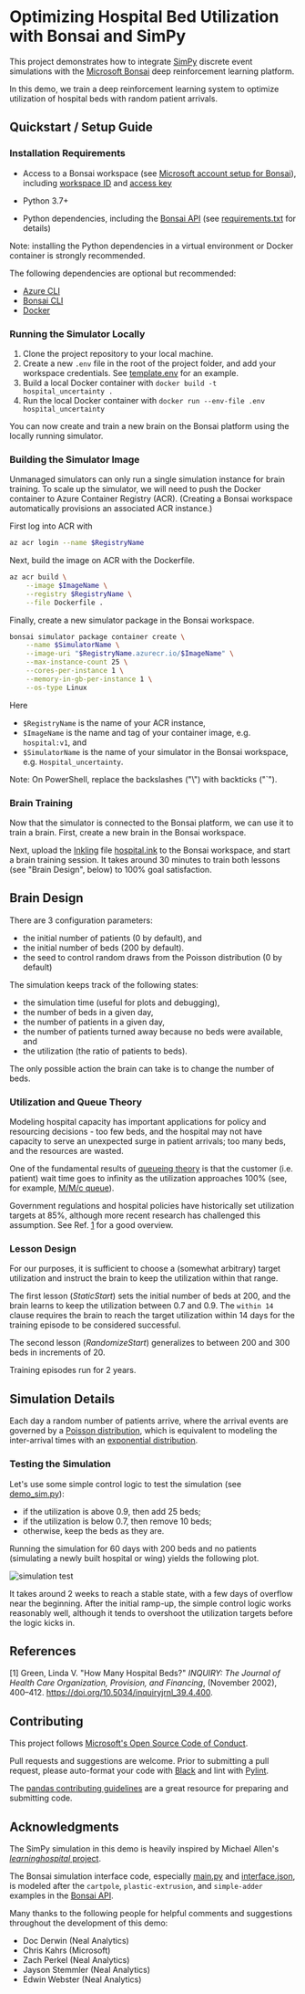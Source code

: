# Optimizing Hospital Bed Utilization with Bonsai and SimPy

This project demonstrates how to integrate [SimPy](https://simpy.readthedocs.io/en/latest/) discrete event simulations with the [Microsoft Bonsai](https://docs.microsoft.com/en-us/bonsai/product/) deep reinforcement learning platform.

In this demo, we train a deep reinforcement learning system to optimize utilization of hospital beds with random patient arrivals.

## Quickstart / Setup Guide

### Installation Requirements

- Access to a Bonsai workspace (see [Microsoft account setup for Bonsai](https://docs.microsoft.com/en-us/bonsai/guides/account-setup)), including [workspace ID](https://docs.microsoft.com/en-us/bonsai/cookbook/get-workspace-info) and [access key](https://docs.microsoft.com/en-us/bonsai/cookbook/get-access-key)

- Python 3.7+

- Python dependencies, including the [Bonsai API](https://github.com/microsoft/microsoft-bonsai-api) (see [requirements.txt](./requirements.txt) for details)

Note: installing the Python dependencies in a virtual environment or Docker container is strongly recommended.

The following dependencies are optional but recommended:

- [Azure CLI](https://docs.microsoft.com/en-us/cli/azure/)
- [Bonsai CLI](https://docs.microsoft.com/en-us/bonsai/cli/)
- [Docker](https://docs.docker.com/desktop/)

### Running the Simulator Locally

1. Clone the project repository to your local machine.
2. Create a new `.env` file in the root of the project folder, and add your workspace credentials.  See [template.env](./template.env) for an example.
3. Build a local Docker container with `docker build -t hospital_uncertainty .`
4. Run the local Docker container with `docker run --env-file .env hospital_uncertainty`

You can now create and train a new brain on the Bonsai platform using the locally running simulator.

### Building the Simulator Image

Unmanaged simulators can only run a single simulation instance for brain training.  To scale up the simulator, we will need to push the Docker container to Azure Container Registry (ACR).  (Creating a Bonsai workspace automatically provisions an associated ACR instance.)

First log into ACR with

```sh
az acr login --name $RegistryName
```

Next, build the image on ACR with the Dockerfile.

```sh
az acr build \
    --image $ImageName \
    --registry $RegistryName \
    --file Dockerfile .
```

Finally, create a new simulator package in the Bonsai workspace.

```sh
bonsai simulator package container create \
    --name $SimulatorName \
    --image-uri "$RegistryName.azurecr.io/$ImageName" \
    --max-instance-count 25 \
    --cores-per-instance 1 \
    --memory-in-gb-per-instance 1 \
    --os-type Linux
```

Here

- `$RegistryName` is the name of your ACR instance,
- `$ImageName` is the name and tag of your container image, e.g. `hospital:v1`, and
- `$SimulatorName` is the name of your simulator in the Bonsai workspace, e.g. `Hospital_uncertainty`.

Note: On PowerShell, replace the backslashes ("\\") with backticks ("`").

### Brain Training

Now that the simulator is connected to the Bonsai platform, we can use it to train a brain.  First, create a new brain in the Bonsai workspace.

Next, upload the [Inkling](https://docs.microsoft.com/en-us/bonsai/inkling/basics) file [hospital.ink](./simpy_demo/hospital.ink) to the Bonsai workspace, and start a brain training session.  It takes around 30 minutes to train both lessons (see "Brain Design", below) to 100% goal satisfaction.

## Brain Design

There are 3 configuration parameters:

- the initial number of patients (0 by default), and
- the initial number of beds (200 by default).
- the seed to control random draws from the Poisson distribution (0 by default)

The simulation keeps track of the following states:

- the simulation time (useful for plots and debugging),
- the number of beds in a given day,
- the number of patients in a given day,
- the number of patients turned away because no beds were available, and
- the utilization (the ratio of patients to beds).

The only possible action the brain can take is to change the number of beds.

### Utilization and Queue Theory

Modeling hospital capacity has important applications for policy and resourcing decisions - too few beds, and the hospital may not have capacity to serve an unexpected surge in patient arrivals; too many beds, and the resources are wasted.

One of the fundamental results of [queueing theory](https://en.wikipedia.org/wiki/Queueing_theory) is that the customer (i.e. patient) wait time goes to infinity as the utilization approaches 100% (see, for example, [M/M/c queue](https://en.wikipedia.org/wiki/M/M/c_queue)).

Government regulations and hospital policies have historically set utilization targets at 85%, although more recent research has challenged this assumption.  See Ref. [1](#ref1) for a good overview.

### Lesson Design

For our purposes, it is sufficient to choose a (somewhat arbitrary) target utilization and instruct the brain to keep the utilization within that range.

The first lesson (*StaticStart*) sets the initial number of beds at 200, and the brain learns to keep the utilization between 0.7 and 0.9.  The `within 14` clause requires the brain to reach the target utilization within 14 days for the training episode to be considered successful.

The second lesson (*RandomizeStart*) generalizes to between 200 and 300 beds in increments of 20.

Training episodes run for 2 years.

## Simulation Details

Each day a random number of patients arrive, where the arrival events are governed by a [Poisson distribution](https://en.wikipedia.org/wiki/Poisson_distribution), which is equivalent to modeling the inter-arrival times with an [exponential distribution](https://en.wikipedia.org/wiki/Exponential_distribution).

### Testing the Simulation

Let's use some simple control logic to test the simulation (see [demo_sim.py](./simpy_demo/demo_sim.py)):

- if the utilization is above 0.9, then add 25 beds;
- if the utilization is below 0.7, then remove 10 beds;
- otherwise, keep the beds as they are.

Running the simulation for 60 days with 200 beds and no patients (simulating a newly built hospital or wing) yields the following plot.

![simulation test](assets/demo.png)

It takes around 2 weeks to reach a stable state, with a few days of overflow near the beginning.  After the initial ramp-up, the simple control logic works reasonably well, although it tends to overshoot the utilization targets before the logic kicks in.

## References

<span id="ref1">[1]</span> Green, Linda V. "How Many Hospital Beds?" *INQUIRY: The Journal of Health Care Organization, Provision, and Financing*, (November 2002), 400–412. <https://doi.org/10.5034/inquiryjrnl_39.4.400>.

## Contributing

This project follows [Microsoft's Open Source Code of Conduct](https://opensource.microsoft.com/codeofconduct).

Pull requests and suggestions are welcome.  Prior to submitting a pull request, please auto-format your code with [Black](https://github.com/psf/black) and lint with [Pylint](https://www.pylint.org/).

The [pandas contributing guidelines](https://pandas.pydata.org/pandas-docs/stable/development/contributing.html) are a great resource for preparing and submitting code.

## Acknowledgments

The SimPy simulation in this demo is heavily inspired by Michael Allen's [*learninghospital* project](https://github.com/MichaelAllen1966/learninghospital/blob/master/simpy_envs/env_simple_hospital_bed_1.py).

The Bonsai simulation interface code, especially [main.py](./simpy_demo/main.py) and [interface.json](./simpy_demo/interface.json), is modeled after the `cartpole`, `plastic-extrusion`, and `simple-adder` examples in the [Bonsai API](https://github.com/microsoft/microsoft-bonsai-api).

Many thanks to the following people for helpful comments and suggestions throughout the development of this demo:

- Doc Derwin (Neal Analytics)
- Chris Kahrs (Microsoft)
- Zach Perkel (Neal Analytics)
- Jayson Stemmler (Neal Analytics)
- Edwin Webster (Neal Analytics)
